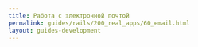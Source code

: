 ```yaml
---
title: Работа с электронной почтой
permalink: guides/rails/200_real_apps/60_email.html
layout: guides-development
---
```

